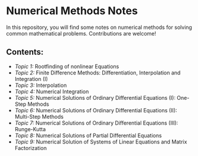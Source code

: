 # Numerical Methods Notes

In this repository, you will find some notes on numerical methods for 
solving common mathematical problems. Contributions are welcome!

## Contents:
- *Topic 1:* Rootfinding of nonlinear Equations
- *Topic 2:* Finite Difference Methods: Differentiation, Interpolation and Integration (I)
- *Topic 3:* Interpolation
- *Topic 4:* Numerical Integration
- *Topic 5:* Numerical Solutions of Ordinary Differential Equations (I): One-Step Methods
- *Topic 6:* Numerical Solutions of Ordinary Differential Equations (II): Multi-Step Methods
- *Topic 7:* Numerical Solutions of Ordinary Differential Equations (III): Runge-Kutta
- *Topic 8:* Numerical Solutions of Partial Differential Equations
- *Topic 9:* Numerical Solution of Systems of Linear Equations and Matrix Factorization

